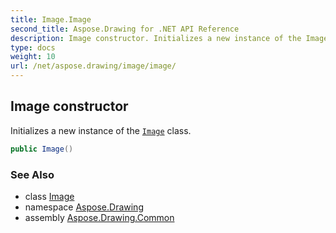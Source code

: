 ```yaml
---
title: Image.Image
second_title: Aspose.Drawing for .NET API Reference
description: Image constructor. Initializes a new instance of the Image class
type: docs
weight: 10
url: /net/aspose.drawing/image/image/
---
```

## Image constructor

Initializes a new instance of the [`Image`](../) class.

```csharp
public Image()
```

### See Also

* class [Image](../)
* namespace [Aspose.Drawing](../../image/)
* assembly [Aspose.Drawing.Common](../../../)


